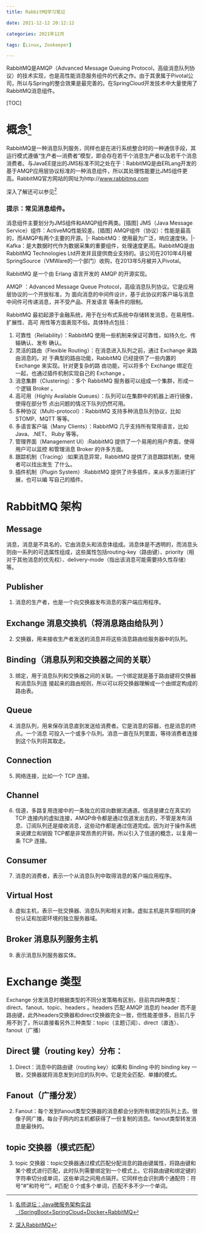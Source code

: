 ```yaml
---
title: RabbitMQ学习笔记

date: 2021-12-12 20:12:12

categories: 2021年12月

tags: [Linux, Zookeeper]

---
```


RabbitMQ是AMQP（Advanced Message Queuing Protocol，高级消息队列协议）的技术实现，也是高性能消息服务组件的代表之作。由于其隶属于Pivotal公司，所以与Spring的整合效果是最完善的。在SpringCloud开发技术中大量使用了RabbitMQ消息组件。

<!-- more -->


[TOC]

# 概念[^1]

RabbitMQ是一种消息队列服务，同样也是在进行系统整合时的一种通信手段，其运行模式遵循“生产者—消费者”模型，即会存在若干个消息生产者以及若干个消息消费者。与JavaEE提出的JMS标准不同之处在于：RabbitMQ是由ERLang开发的基于AMQP应用层协议标准的一种消息组件，所以其处理性能要比JMS组件更高。RabbitMQ官方网站的网址为http://www.rabbitmq.com

深入了解还可以参见[^2]
### 提示：常见消息组件。

消息组件主要划分为JMS组件和AMQP组件两类。[插图] JMS（Java Message Service）组件：ActiveMQ性能较差。[插图] AMQP组件（协议）：性能是最高的，而AMQP有两个主要的开源。|- RabbitMQ：使用最为广泛，响应速度快。|- Kafka：是大数据时代作为数据采集的重要组件，处理速度更高。RabbitMQ是由RabbitMQ Technologies Ltd开发并且提供商业支持的。该公司在2010年4月被SpringSource（VMWare的一个部门）收购，在2013年5月被并入Pivotal。


RabbitMQ 是一个由 Erlang 语言开发的 AMQP 的开源实现。

AMQP ：Advanced Message Queue Protocol，高级消息队列协议。它是应用层协议的一个开放标准，为
面向消息的中间件设计，基于此协议的客户端与消息中间件可传递消息，并不受产品、开发语言
等条件的限制。

RabbitMQ 最初起源于金融系统，用于在分布式系统中存储转发消息，在易用性、扩展性、高可
用性等方面表现不俗。具体特点包括：
1. 可靠性（Reliability）：RabbitMQ 使用一些机制来保证可靠性，如持久化、传输确认、发布
确认。
2. 灵活的路由（Flexible Routing）：在消息进入队列之前，通过 Exchange 来路由消息的。对
于典型的路由功能，RabbitMQ 已经提供了一些内置的 Exchange 来实现。针对更复杂的路
由功能，可以将多个 Exchange 绑定在一起，也通过插件机制实现自己的 Exchange 。
3. 消息集群（Clustering）：多个 RabbitMQ 服务器可以组成一个集群，形成一个逻辑 Broker 。
4. 高可用（Highly Available Queues）：队列可以在集群中的机器上进行镜像，使得在部分节
点出问题的情况下队列仍然可用。
5. 多种协议（Multi-protocol）：RabbitMQ 支持多种消息队列协议，比如 STOMP、MQTT
等等。
6. 多语言客户端（Many Clients）：RabbitMQ 几乎支持所有常用语言，比如 Java、.NET、
Ruby 等等。
7. 管理界面（Management UI）:RabbitMQ 提供了一个易用的用户界面，使得用户可以监控
和管理消息 Broker 的许多方面。
8. 跟踪机制（Tracing）:如果消息异常，RabbitMQ 提供了消息跟踪机制，使用者可以找出发生
了什么。
9. 插件机制（Plugin System）:RabbitMQ 提供了许多插件，来从多方面进行扩展，也可以编
写自己的插件。

# RabbitMQ 架构
## Message
消息，消息是不具名的，它由消息头和消息体组成。消息体是不透明的，而消息头则由一系列的可选属性组成，这些属性包括routing-key（路由键）、priority（相对于其他消息的优先权）、delivery-mode（指出该消息可能需要持久性存储）等。

## Publisher
1. 消息的生产者，也是一个向交换器发布消息的客户端应用程序。

##  Exchange 消息交换机（将消息路由给队列 ）

2. 交换器，用来接收生产者发送的消息并将这些消息路由给服务器中的队列。

## Binding（消息队列和交换器之间的关联）

3. 绑定，用于消息队列和交换器之间的关联。一个绑定就是基于路由键将交换器和消息队列连
接起来的路由规则，所以可以将交换器理解成一个由绑定构成的路由表。

## Queue

4. 消息队列，用来保存消息直到发送给消费者。它是消息的容器，也是消息的终点。一个消息
可投入一个或多个队列。消息一直在队列里面，等待消费者连接到这个队列将其取走。

## Connection
5. 网络连接，比如一个 TCP 连接。

## Channel
6. 信道，多路复用连接中的一条独立的双向数据流通道。信道是建立在真实的 TCP 连接内的虚拟连接，AMQP命令都是通过信道发出去的，不管是发布消息、订阅队列还是接收消息，这些动作都是通过信道完成。因为对于操作系统来说建立和销毁 TCP都是非常昂贵的开销，所以引入了信道的概念，以复用一条 TCP 连接。

## Consumer
7. 消息的消费者，表示一个从消息队列中取得消息的客户端应用程序。

## Virtual Host
8. 虚拟主机，表示一批交换器、消息队列和相关对象。虚拟主机是共享相同的身份认证和加密环境的独立服务器域。

## Broker 消息队列服务主机
9. 表示消息队列服务器实体。

# Exchange 类型
Exchange 分发消息时根据类型的不同分发策略有区别，目前共四种类型：direct、fanout、topic、headers 。headers 匹配 AMQP 消息的 header 而不是路由键，此外headers交换器和direct交换器完全一致，但性能差很多，目前几乎用不到了，所以直接看另外三种类型：topic（主题订阅）、direct（直连）、fanout（广播）

## Direct 键（routing key）分布：
1. Direct：消息中的路由键（routing key）如果和 Binding 中的 binding key 一致，交换器就将消息发到对应的队列中。它是完全匹配、单播的模式。

## Fanout（广播分发）
2. Fanout：每个发到fanout类型交换器的消息都会分到所有绑定的队列上去。很像子网广播，每台子网内的主机都获得了一份复制的消息。fanout类型转发消息是最快的。

## topic 交换器（模式匹配）
3. topic 交换器：topic交换器通过模式匹配分配消息的路由键属性，将路由键和某个模式进行匹配，此时队列需要绑定到一个模式上。它将路由键和绑定键的字符串切分成单词，这些单词之间用点隔开。它同样也会识别两个通配符：符号“#”和符号“”。#匹配 0 个或多个单词，匹配不多不少一个单词。

[^1]: [名师讲坛：Java微服务架构实战（SpringBoot+SpringCloud+Docker+RabbitMQ](https://weread.qq.com/web/reader/0e03209071c96a420e02710ka0a32dd027aa0a080f42962)

[^2]:[深入RabbitMQ](https://weread.qq.com/web/reader/80c32e0071dbdd9580c74f2k8f132430178f14e45fce0f7)